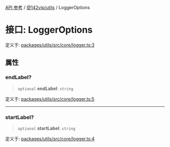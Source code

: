 [API 参考](../../../index.md) / [@142vip/utils](../index.md) / LoggerOptions

# 接口: LoggerOptions

定义于: [packages/utils/src/core/logger.ts:3](https://github.com/142vip/core-x/blob/67692efe75f30bef8a4893bf3d01dbe094be97e2/packages/utils/src/core/logger.ts#L3)

## 属性

### endLabel?

> `optional` **endLabel**: `string`

定义于: [packages/utils/src/core/logger.ts:5](https://github.com/142vip/core-x/blob/67692efe75f30bef8a4893bf3d01dbe094be97e2/packages/utils/src/core/logger.ts#L5)

***

### startLabel?

> `optional` **startLabel**: `string`

定义于: [packages/utils/src/core/logger.ts:4](https://github.com/142vip/core-x/blob/67692efe75f30bef8a4893bf3d01dbe094be97e2/packages/utils/src/core/logger.ts#L4)

